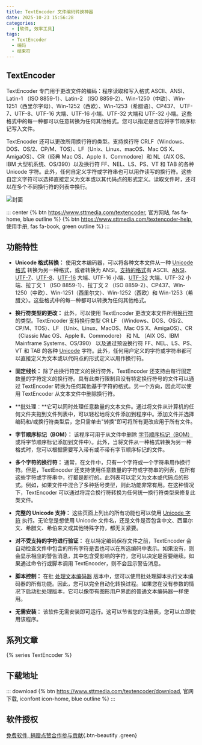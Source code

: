 ```yaml
---
title: TextEncoder 文件编码转换神器
date: 2025-10-23 15:56:28
categories:
  - [软件, 效率工具]
tags:
  - TextEncoder
  - 编码
  - 结束符
---
```


## TextEncoder

TextEncoder 专门用于更改文件的编码：程序读取和写入格式 ASCII、ANSI、Latin-1 （ISO 8859-1）、Latin-2 （ISO 8859-2）、Win-1250（中欧）、Win-1251（西里尔字母）、Win-1252（西欧）、Win-1253（希腊语）、CP437、 UTF-7、UTF-8、UTF-16 大端、UTF-16 小端、UTF-32 大端和 UTF-32 小端。这些格式中的每一种都可以任意转换为任何其他格式。您可以指定是否应将字节顺序标记写入文件。

TextEncoder 还可以更改所用换行符的类型。支持换行符 CRLF（Windows、DOS、OS/2、CP/M、TOS）、LF（Unix、Linux、macOS、Mac OS X、AmigaOS）、CR（经典 Mac OS、Apple II、Commodore）和 NL（AIX OS、IBM 大型机系统、OS/390）以及换行符 FF、NEL、LS、PS、VT 和 TAB 的各种 Unicode 字符。此外，任何自定义字符或字符串也可以用作读写的换行符。这些自定义字符可以选择直接定义为文本或以其代码点的形式定义。读取文件时，还可以在多个不同换行符的列表中换行。

![封面](/images/textencoder-basic.png)

::: center
{% btn https://www.sttmedia.com/textencoder, 官方网站, fas fa-home, blue outline %}
{% btn https://www.sttmedia.com/textencoder-help, 使用手册, fas fa-book, green outline %}
:::

## 功能特性

- **Unicode 格式转换：** 使用文本编码器，可以将各种文本文件从一种 [Unicode 格式](https://www.sttmedia.com/unicode-fileformats) 转换为另一种格式，或者转换为 ANSI。[支持的格式](https://www.sttmedia.com/textencoder-formats)有 ASCII、[ANSI](https://www.sttmedia.com/unicode-ansi)、[UTF-7](https://www.sttmedia.com/unicode-utf7)、[UTF-8](https://www.sttmedia.com/unicode-utf8)、[UTF-16](https://www.sttmedia.com/unicode-utf16) 大端、UTF-16 小端、[UTF-32](https://www.sttmedia.com/unicode-utf32) 大端、UTF-32 小端、拉丁文 1 （ISO 8859-1）、拉丁文 2 （ISO 8859-2）、CP437、Win-1250（中欧）、Win-1251（西里尔文）、Win-1252（西欧）和 Win-1253（希腊文）。这些格式中的每一种都可以转换为任何其他格式。

- **换行符类型的更改：** 此外，可以使用 TextEncoder 更改文本文件所用[换行符](https://www.sttmedia.com/newline)的类型。TextEncoder 支持换行类型 CR LF （Windows、DOS、OS/2、CP/M、TOS）、LF （Unix、Linux、MacOS、Mac OS X、AmigaOS）、CR （Classic Mac OS、Apple II、Commodore） 和 NL （AIX OS、IBM Mainframe Systems、OS/390） 以及通过预设换行符 FF、NEL、LS、PS、VT 和 TAB 的各种 [Unicode](https://www.sttmedia.com/unicode) 字符。此外，任何用户定义的字符或字符串都可以直接定义为文本或以代码点的形式定义以用作换行符。

- **固定线长：** 除了由换行符定义的换行符外，TextEncoder 还支持由每行固定数量的字符定义的换行符。具有此类行限制且没有特定换行符号的文件可以通过 TextEncoder 转换为任何其他基于字符的格式。另一个方向，因此可以使用 TextEncoder 从文本文件中删除换行符。

- **批处理：**它可以同时处理任意数量的文本文件。通过将文件从计算机的任何文件夹拖到文件列表中，可以轻松地将文件添加到程序中。添加文件并选择编码和/或换行符类型后，您只需单击"转换"即可将所有更改应用于所有文件。

- **字节顺序标记（BOM）：** 该程序可用于从文件中删除 [字节顺序标记（BOM）](https://www.sttmedia.com/unicode-byteordermark)或将字节顺序标记添加到文件中）。此外，当将文件从一种格式转换为另一种格式时，您可以根据需要写入带有或不带有字节顺序标记的文件。

- **多个字符的换行符：** 通常，在文件中，只有一个字符或一个字符串用作换行符。但是，TextEncoder 还支持使用任意数量的字符或字符串的列表，在所有这些字符或字符串中，行都是断行的。此列表可以定义为文本或代码点的形式。例如，如果文件中混合了多种括号类型，则此功能非常有用。在这种情况下，TextEncoder 可以通过将混合换行符转换为任何统一换行符类型来修复此类文件。

- **完整的 Unicode 支持：** 这些页面上列出的所有功能也可以使用 [Unicode 字符](https://www.sttmedia.com/unicode) 执行。无论您是想使用 Unicode 文件名，还是文件是否包含中文、西里尔文、希腊文、希伯来文或其他特殊字符，都无关紧要。

- **对不受支持的字符进行验证：** 在以特定编码保存文件之前，TextEncoder 会自动检查文件中包含的所有字符是否也可以在所选编码中表示。如果没有，则会显示相应的警告消息，其中包含受影响的字符，您可以决定是否要继续。如果通过命令行或脚本调用 TextEncoder，则不会显示警告消息。

- **脚本控制：** 在批 [处理文本编码器](https://www.sttmedia.com/textencoder-batch-version) 版本中，您可以使用批处理脚本执行文本编码器的所有功能。因此，您可以完全自动化转换过程。如果您在没有参数的情况下启动批处理版本，它可以像带有图形用户界面的普通文本编码器一样使用。

- **无需安装：** 该软件无需安装即可运行。这可以节省您的注册表，您可以立即使用该程序。

## 系列文章

{% series TextEncoder %}

## 下载地址

::: download
{% btn https://www.sttmedia.com/textencoder/download, 官网下载, iconfont icon-home, blue outline %}
:::

## 软件授权

[免费软件, 捐赠点赞合作参与贡献](https://www.sttmedia.com/donate){.btn-beautify .green}
